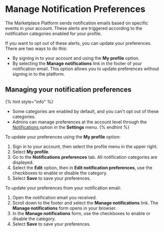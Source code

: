 # Manage Notification Preferences

The Marketplace Platform sends notification emails based on specific events in your account. These alerts are triggered according to the notification categories enabled for your profile.&#x20;

If you want to opt out of these alerts, you can update your preferences. There are two ways to do this:&#x20;

* By signing in to your account and using the **My profile** option.
* By selecting the **Manage notifications** link in the footer of your notification email. This option allows you to update preferences without signing in to the platform.

## Managing your notification preferences

{% hint style="info" %}
* Some categories are enabled by default, and you can't opt out of these categories.&#x20;
* Admins can manage preferences at the account level through the [Notifications ](../../../modules-and-features/settings/notifications/)option in the **Settings** menu.&#x20;
{% endhint %}

To update your preferences using the **My profile** option:

1. Sign in to your account, then select the profile menu in the upper right.
2. Select **My profile**.
3. Go to the **Notifications** **preferences** tab. All notification categories are displayed.
4. Select the **Edit** option, then in **Edit notification preferences**, use the checkboxes to enable or disable the category.&#x20;
5. Select **Save** to save your preferences.

To update your preferences from your notification email:

1. Open the notification email you received.
2. Scroll down to the footer and select the **Manage notifications** link. The **Manage notifications** form opens in your browser.
3. In the **Manage notifications** form, use the checkboxes to enable or disable the category.&#x20;
4. Select **Save** to save your preferences.
